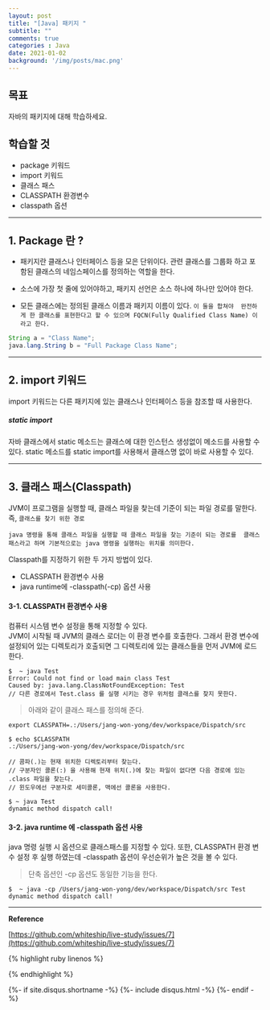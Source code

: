 ```yaml
---
layout: post
title: "[Java] 패키지 "
subtitle: ""
comments: true
categories : Java
date: 2021-01-02
background: '/img/posts/mac.png'
---
```


## 목표

자바의 패키지에 대해 학습하세요.   

## 학습할 것 

- package 키워드   
- import 키워드   
- 클래스 패스   
- CLASSPATH 환경변수   
- classpath 옵션   

- - -

## 1. Package 란 ? 

- 패키지란 클래스나 인터페이스 등을 모은 단위이다. 관련 클래스를 그룹화 하고 
포함된 클래스의 네임스페이스를 정의하는 역할을 한다.   

- 소스에 가장 첫 줄에 있어야하고, 패키지 선언은 소스 하나에 하나만 있어야 한다.   

- 모든 클래스에는 정의된 클래스 이름과 패키지 이름이 있다. `이 둘을 합쳐야 
완전하게 한 클래스를 표현한다고 할 수 있으며 FQCN(Fully Qualified Class Name) 이라고 한다.`   

```java
String a = "Class Name";
java.lang.String b = "Full Package Class Name";   
```

- - - 

## 2. import 키워드    

import 키워드는 다른 패키지에 있는 클래스나 인터페이스 등을 참조할 때 사용한다.   

##### static import 

자바 클래스에서 static 메소드는 클래스에 대한 인스턴스 생성없이 
메소드를 사용할 수 있다. static 메소드를 static import를 사용해서 
클래스명 없이 바로 사용할 수 있다.   



- - - 

## 3. 클래스 패스(Classpath)

JVM이 프로그램을 실행할 때, 클래스 파일을 찾는데 기준이 되는 파일 경로를 
말한다.   
즉, `클래스를 찾기 위한 경로`    

`java 명령을 통해 클래스 파일을 실행할 때 클래스 파일을 찾는 기준이 되는 경로를 
클래스패스라고 하며 기본적으로는 java 명령을 실행하는 위치를 의미한다.`    

Classpath를 지정하기 위한 두 가지 방법이 있다.   

- CLASSPATH 환경변수 사용  
- java runtime에 -classpath(-cp) 옵션 사용  

#### 3-1. CLASSPATH 환경변수 사용   

컴퓨터 시스템 변수 설정을 통해 지정할 수 있다.   
JVM이 시작될 때 JVM의 클래스 로더는 이 환경 변수를 호출한다. 그래서 환경 변수에 
설정되어 있는 디렉토리가 호출되면 그 디렉토리에 있는 클래스들을 먼저 
JVM에 로드한다. 

```
$  ~ java Test
Error: Could not find or load main class Test
Caused by: java.lang.ClassNotFoundException: Test
// 다른 경로에서 Test.class 를 실행 시키는 경우 위처럼 클래스를 찾지 못한다.  
```

> 아래와 같이 클래스 패스를 정의해 준다.  

```
export CLASSPATH=.:/Users/jang-won-yong/dev/workspace/Dispatch/src

$ echo $CLASSPATH
.:/Users/jang-won-yong/dev/workspace/Dispatch/src

// 콤파(.)는 현재 위치한 디렉토리부터 찾는다.   
// 구분자인 콜론(:) 을 사용해 현재 위치(.)에 찾는 파일이 없다면 다음 경로에 있는 .class 파일을 찾는다.   
// 윈도우에선 구분자로 세미콜론, 맥에선 콜론을 사용한다.   
```

```
$ ~ java Test
dynamic method dispatch call!
```


#### 3-2. java runtime 에 -classpath 옵션 사용   

java 명령 실행 시 옵션으로 클래스패스를 지정할 수 있다. 
또한, CLASSPATH 환경 변수 설정 후 실행 하였는데 -classpath 옵션이 우선순위가 높은 것을
볼 수 있다.   

> 단축 옵션인 -cp 옵션도 동일한 기능을 한다.   

```
$  ~ java -cp /Users/jang-won-yong/dev/workspace/Dispatch/src Test
dynamic method dispatch call!
```

- - - 

**Reference**    

[https://github.com/whiteship/live-study/issues/7](https://github.com/whiteship/live-study/issues/7)             

{% highlight ruby linenos %}

{% endhighlight %}


{%- if site.disqus.shortname -%}
    {%- include disqus.html -%}
{%- endif -%}

